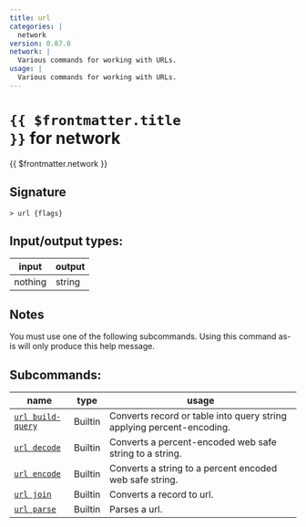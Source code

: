 ```yaml
---
title: url
categories: |
  network
version: 0.87.0
network: |
  Various commands for working with URLs.
usage: |
  Various commands for working with URLs.
---
```

<!-- This file is automatically generated. Please edit the command in https://github.com/nushell/nushell instead. -->

# <code>{{ $frontmatter.title }}</code> for network

<div class='command-title'>{{ $frontmatter.network }}</div>

## Signature

```> url {flags} ```


## Input/output types:

| input   | output |
| ------- | ------ |
| nothing | string |

## Notes
You must use one of the following subcommands. Using this command as-is will only produce this help message.

## Subcommands:

| name                                                   | type    | usage                                                                 |
| ------------------------------------------------------ | ------- | --------------------------------------------------------------------- |
| [`url build-query`](/commands/docs/url_build-query.md) | Builtin | Converts record or table into query string applying percent-encoding. |
| [`url decode`](/commands/docs/url_decode.md)           | Builtin | Converts a percent-encoded web safe string to a string.               |
| [`url encode`](/commands/docs/url_encode.md)           | Builtin | Converts a string to a percent encoded web safe string.               |
| [`url join`](/commands/docs/url_join.md)               | Builtin | Converts a record to url.                                             |
| [`url parse`](/commands/docs/url_parse.md)             | Builtin | Parses a url.                                                         |